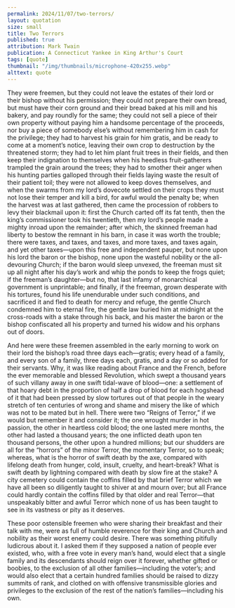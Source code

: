 ```yaml
---
permalink: 2024/11/07/two-terrors/
layout: quotation
size: small
title: Two Terrors
published: true
attribution: Mark Twain
publication: A Connecticut Yankee in King Arthur's Court
tags: [quote]
thumbnail: "/img/thumbnails/microphone-420x255.webp"
alttext: quote
---
```


They were freemen, but they could not leave the estates of their lord or their bishop without his permission; they could not prepare their own bread, but 
must have their corn ground and their bread baked at his mill and his bakery, and pay roundly for the same; they could not sell a piece of their own property 
without paying him a handsome percentage of the proceeds, nor buy a piece of somebody else’s without remembering him in cash for the privilege; they had 
to harvest his grain for him gratis, and be ready to come at a moment’s notice, leaving their own crop to destruction by the threatened storm; they had to 
let him plant fruit trees in their fields, and then keep their indignation to themselves when his heedless fruit-gatherers trampled the grain around the 
trees; they had to smother their anger when his hunting parties galloped through their fields laying waste the result of their patient toil; they were not 
allowed to keep doves themselves, and when the swarms from my lord’s dovecote settled on their crops they must not lose their temper and kill a bird, for 
awful would the penalty be; when the harvest was at last gathered, then came the procession of robbers to levy their blackmail upon it: first the Church 
carted off its fat tenth, then the king’s commissioner took his twentieth, then my lord’s people made a mighty inroad upon the remainder; after which, the 
skinned freeman had liberty to bestow the remnant in his barn, in case it was worth the trouble; there were taxes, and taxes, and taxes, and more taxes, and 
taxes again, and yet other taxes—upon this free and independent pauper, but none upon his lord the baron or the bishop, none upon the wasteful nobility or 
the all-devouring Church; if the baron would sleep unvexed, the freeman must sit up all night after his day’s work and whip the ponds to keep the frogs quiet; 
if the freeman’s daughter—but no, that last infamy of monarchical government is unprintable; and finally, if the freeman, grown desperate with his tortures, 
found his life unendurable under such conditions, and sacrificed it and fled to death for mercy and refuge, the gentle Church condemned him to eternal fire, 
the gentle law buried him at midnight at the cross-roads with a stake through his back, and his master the baron or the bishop confiscated all his property 
and turned his widow and his orphans out of doors.

And here were these freemen assembled in the early morning to work on their lord the bishop’s road three days each—gratis; every head of a family, and every 
son of a family, three days each, gratis, and a day or so added for their servants. Why, it was like reading about France and the French, before the ever 
memorable and blessed Revolution, which swept a thousand years of such villany away in one swift tidal-wave of blood—one: a settlement of that hoary debt 
in the proportion of half a drop of blood for each hogshead of it that had been pressed by slow tortures out of that people in the weary stretch of ten 
centuries of wrong and shame and misery the like of which was not to be mated but in hell. There were two “Reigns of Terror,” if we would but remember it 
and consider it; the one wrought murder in hot passion, the other in heartless cold blood; the one lasted mere months, the other had lasted a thousand 
years; the one inflicted death upon ten thousand persons, the other upon a hundred millions; but our shudders are all for the “horrors” of the minor 
Terror, the momentary Terror, so to speak; whereas, what is the horror of swift death by the axe, compared with lifelong death from hunger, cold, insult, 
cruelty, and heart-break? What is swift death by lightning compared with death by slow fire at the stake? A city cemetery could contain the coffins filled 
by that brief Terror which we have all been so diligently taught to shiver at and mourn over; but all France could hardly contain the coffins filled by 
that older and real Terror—that unspeakably bitter and awful Terror which none of us has been taught to see in its vastness or pity as it deserves.

These poor ostensible freemen who were sharing their breakfast and their talk with me, were as full of humble reverence for their king and Church and 
nobility as their worst enemy could desire. There was something pitifully ludicrous about it. I asked them if they supposed a nation of people ever 
existed, who, with a free vote in every man’s hand, would elect that a single family and its descendants should reign over it forever, whether gifted 
or boobies, to the exclusion of all other families—including the voter’s; and would also elect that a certain hundred families should be raised to dizzy 
summits of rank, and clothed on with offensive transmissible glories and privileges to the exclusion of the rest of the nation’s families—including his 
own.
